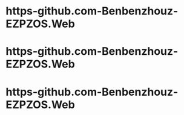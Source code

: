 # https-github.com-Benbenzhouz-EZPZOS.Web
# https-github.com-Benbenzhouz-EZPZOS.Web
# https-github.com-Benbenzhouz-EZPZOS.Web
